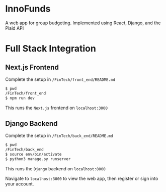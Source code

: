 # InnoFunds
A web app for group budgeting. Implemented using React, Django, and the Plaid API

# Full Stack Integration
## Next.js Frontend
Complete the setup in `/FinTech/front_end/README.md`
```bash
$ pwd
/FinTech/front_end
$ npm run dev
```
This runs the `Next.js` frontend on `localhost:3000`

## Django Backend
Complete the setup in `/FinTech/back_end/README.md`
```bash
$ pwd
/FinTech/back_end
$ source env/bin/activate
$ python3 manage.py runserver
```
This runs the `Django` backend on `localhost:8000`

Navigate to `localhost:3000` to view the web app, then register or sign into your account.
